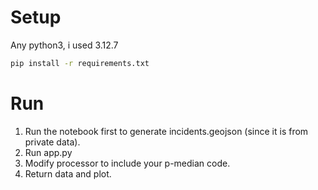 # Setup

Any python3, i used 3.12.7  
```bash
pip install -r requirements.txt
```


# Run
1. Run the notebook first to generate incidents.geojson (since it is from private data).
2. Run app.py
3. Modify processor to include your p-median code.
4. Return data and plot.